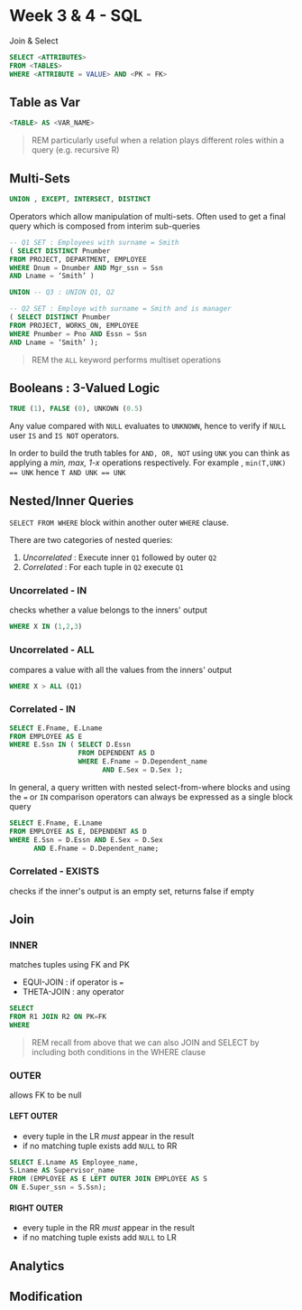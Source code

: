 # Week 3 & 4 - SQL

<div id="content>


> REM syntax excluded, refer to slides or official docs

## Join & Select

```SQL
SELECT <ATTRIBUTES>
FROM <TABLES>
WHERE <ATTRIBUTE = VALUE> AND <PK = FK>
```

## Table as Var

```SQL
<TABLE> AS <VAR_NAME>
```

> REM particularly useful when a relation plays different roles within a query (e.g. recursive R)

## Multi-Sets

```SQL
UNION , EXCEPT, INTERSECT, DISTINCT
```
Operators which allow manipulation of multi-sets. Often used to get a final query which is composed from interim sub-queries

```SQL
-- Q1 SET : Employees with surname = Smith
( SELECT DISTINCT Pnumber
FROM PROJECT, DEPARTMENT, EMPLOYEE
WHERE Dnum = Dnumber AND Mgr_ssn = Ssn
AND Lname = ‘Smith’ )

UNION -- Q3 : UNION Q1, Q2

-- Q2 SET : Employe with surname = Smith and is manager 
( SELECT DISTINCT Pnumber
FROM PROJECT, WORKS_ON, EMPLOYEE
WHERE Pnumber = Pno AND Essn = Ssn
AND Lname = ‘Smith’ );
```

> REM the `ALL` keyword performs multiset operations

## Booleans : 3-Valued Logic

```SQL
TRUE (1), FALSE (0), UNKOWN (0.5)
```

Any value compared with `NULL` evaluates to `UNKNOWN`, hence to verify if `NULL` user `IS` and `IS NOT` operators.

In order to build the truth tables for `AND, OR, NOT` using `UNK` you can think as applying a *min, max, 1-x* operations respectively. For example , `min(T,UNK) == UNK` hence `T AND UNK == UNK`

## Nested/Inner Queries

`SELECT FROM WHERE` block within another outer `WHERE` clause.

There are two categories of nested queries:
1. *Uncorrelated* : Execute inner `Q1` followed by outer `Q2`
2. *Correlated* : For each tuple in `Q2` execute `Q1`

### Uncorrelated - IN

checks whether a value belongs to the inners' output 

```SQL
WHERE X IN (1,2,3)
```

### Uncorrelated - ALL

compares a value with all the values from the inners' output

```SQL
WHERE X > ALL (Q1)
```
### Correlated - IN

```SQL
SELECT E.Fname, E.Lname
FROM EMPLOYEE AS E
WHERE E.Ssn IN ( SELECT D.Essn
                 FROM DEPENDENT AS D
                 WHERE E.Fname = D.Dependent_name
                       AND E.Sex = D.Sex );
```

In general, a query written with nested select-from-where blocks and using the `=` or
`IN` comparison operators can always be expressed as a single block query

```SQL
SELECT E.Fname, E.Lname
FROM EMPLOYEE AS E, DEPENDENT AS D
WHERE E.Ssn = D.Essn AND E.Sex = D.Sex
      AND E.Fname = D.Dependent_name;
```

### Correlated - EXISTS

checks if the inner's output is an empty set, returns false if empty


## Join

### INNER

matches tuples using FK and PK

- EQUI-JOIN : if operator is `=`
- THETA-JOIN : any operator

```SQL
SELECT
FROM R1 JOIN R2 ON PK=FK
WHERE
```

> REM recall from above that we can also JOIN and SELECT by including both conditions in the WHERE clause

### OUTER

allows FK to be null

#### LEFT OUTER

- every tuple in the LR *must* appear in the result
- if no matching tuple exists add `NULL` to RR

```SQL
SELECT E.Lname AS Employee_name,
S.Lname AS Supervisor_name
FROM (EMPLOYEE AS E LEFT OUTER JOIN EMPLOYEE AS S
ON E.Super_ssn = S.Ssn);
```

#### RIGHT OUTER

- every tuple in the RR *must* appear in the result
- if no matching tuple exists add `NULL` to LR

## Analytics


## Modification

</div>